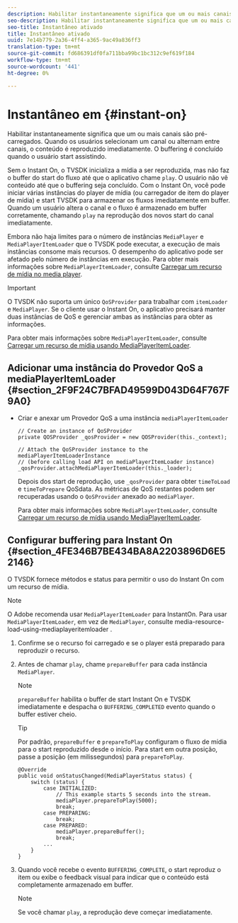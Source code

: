 ```yaml
---
description: Habilitar instantaneamente significa que um ou mais canais são pré-carregados. Quando os usuários selecionam um canal ou alternam entre canais, o conteúdo é reproduzido imediatamente. O buffering é concluído quando o usuário start assistindo.
seo-description: Habilitar instantaneamente significa que um ou mais canais são pré-carregados. Quando os usuários selecionam um canal ou alternam entre canais, o conteúdo é reproduzido imediatamente. O buffering é concluído quando o usuário start assistindo.
seo-title: Instantâneo ativado
title: Instantâneo ativado
uuid: 7e14b779-2a36-4ff4-a365-9ac49a836ff3
translation-type: tm+mt
source-git-commit: fd686391df0fa711bba99bc1bc312c9ef619f184
workflow-type: tm+mt
source-wordcount: '441'
ht-degree: 0%

---
```



# Instantâneo em {#instant-on}

Habilitar instantaneamente significa que um ou mais canais são pré-carregados. Quando os usuários selecionam um canal ou alternam entre canais, o conteúdo é reproduzido imediatamente. O buffering é concluído quando o usuário start assistindo.

Sem o Instant On, o TVSDK inicializa a mídia a ser reproduzida, mas não faz o buffer do start do fluxo até que o aplicativo chame `play`. O usuário não vê conteúdo até que o buffering seja concluído. Com o Instant On, você pode iniciar várias instâncias do player de mídia (ou carregador de item do player de mídia) e start TVSDK para armazenar os fluxos imediatamente em buffer. Quando um usuário altera o canal e o fluxo é armazenado em buffer corretamente, chamando `play` na reprodução dos novos start do canal imediatamente.

Embora não haja limites para o número de instâncias `MediaPlayer` e `MediaPlayerItemLoader` que o TVSDK pode executar, a execução de mais instâncias consome mais recursos. O desempenho do aplicativo pode ser afetado pelo número de instâncias em execução. Para obter mais informações sobre `MediaPlayerItemLoader`, consulte [Carregar um recurso de mídia no media player](../../../tvsdk-2.7-for-android/content-playback-options/mediaplayer-initialize-for-video/t-psdk-android-2.7-media-resource-load.md).

>[!IMPORTANT]
>
>O TVSDK não suporta um único `QoSProvider` para trabalhar com `itemLoader` e `MediaPlayer`. Se o cliente usar o Instant On, o aplicativo precisará manter duas instâncias de QoS e gerenciar ambas as instâncias para obter as informações.

Para obter mais informações sobre `MediaPlayerItemLoader`, consulte [Carregar um recurso de mídia usando MediaPlayerItemLoader](../../../tvsdk-2.7-for-android/content-playback-options/mediaplayer-initialize-for-video/t-psdk-android-2.7-media-resource-load-using-mediaplayeritemloader.md).

## Adicionar uma instância do Provedor QoS a mediaPlayerItemLoader {#section_2F9F24C7BFAD49599D043D64F767F9A0}

* Criar e anexar um Provedor QoS a uma instância `mediaPlayerItemLoader`

   ```
   // Create an instance of QoSProvider  
   private QOSProvider _qosProvider = new QOSProvider(this._context);  
   
   // Attach the QoSProvider instance to the mediaPlayerItemLoaderInstance  
   // (before calling load API on mediaPlayerItemLoader instance)  
   _qosProvider.attachMediaPlayerItemLoader(this._loader); 
   ```

   Depois dos start de reprodução, use `_qosProvider` para obter `timeToLoad` e `timeToPrepare` QoSdata. As métricas de QoS restantes podem ser recuperadas usando o `QoSProvider` anexado ao `mediaPlayer`.

   Para obter mais informações sobre `MediaPlayerItemLoader`, consulte [Carregar um recurso de mídia usando MediaPlayerItemLoader](../../../tvsdk-2.7-for-android/content-playback-options/mediaplayer-initialize-for-video/t-psdk-android-2.7-media-resource-load-using-mediaplayeritemloader.md#use-mediaplayeritemloader).

## Configurar buffering para Instant On {#section_4FE346B7BE434BA8A2203896D6E52146}

O TVSDK fornece métodos e status para permitir o uso do Instant On com um recurso de mídia.

>[!NOTE]
>
>O Adobe recomenda usar `MediaPlayerItemLoader` para InstantOn. Para usar `MediaPlayerItemLoader`, em vez de `MediaPlayer`, consulte media-resource-load-using-mediaplayeritemloader .

1. Confirme se o recurso foi carregado e se o player está preparado para reproduzir o recurso.
1. Antes de chamar `play`, chame `prepareBuffer` para cada instância `MediaPlayer`.

   >[!NOTE]
   >
   >`prepareBuffer` habilita o buffer de start Instant On e TVSDK imediatamente e despacha o  `BUFFERING_COMPLETED` evento quando o buffer estiver cheio.

   >[!TIP]
   >
   >Por padrão, `prepareBuffer` e `prepareToPlay` configuram o fluxo de mídia para o start reproduzido desde o início. Para start em outra posição, passe a posição (em milissegundos) para `prepareToPlay`.

   ```
   @Override 
   public void onStatusChanged(MediaPlayerStatus status) { 
       switch (status) { 
           case INITIALIZED: 
               // This example starts 5 seconds into the stream. 
               mediaPlayer.prepareToPlay(5000); 
               break; 
           case PREPARING: 
               break; 
           case PREPARED: 
               mediaPlayer.prepareBuffer(); 
               break; 
           ... 
       } 
   }
   ```

1. Quando você recebe o evento `BUFFERING_COMPLETE`, o start reproduz o item ou exibe o feedback visual para indicar que o conteúdo está completamente armazenado em buffer.

   >[!NOTE]
   >
   >Se você chamar `play`, a reprodução deve começar imediatamente.

